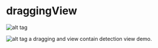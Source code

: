# draggingView



![alt tag](https://raw.github.com/oday0311/draggingView/master/2.gif)

![alt tag](https://raw.github.com/oday0311/draggingView/master/3.gif)
a dragging and view contain detection view demo.
